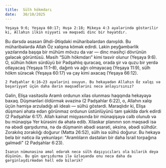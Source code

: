 ```yaml
---
title:  Sülh hökmdarı
date:   30/10/2025
---
```


`Yeşaya 9:6; Yeşaya 60:17; Huşə 2:18; Mikeya 4:3 ayələrində göstərilir ki, Allahın ilkin niyyəti və məqsədi dinc bir həyatdır.`

Bu dərsdə əsasən Əhdi-Ətiqdəki müharibələrdən danışıldı. Bu müharibələrdə Allah Öz xalqına kömək edirdi. Lakin peyğəmbərlik yazılarında başqa bir mühüm mövzu da var — dinc məsihçi dövrünün gələcək görüntüsü. Məsih “Sülh hökmdarı” kimi təsvir olunur (Yeşaya 9:6). O, sülhün hökm sürdüyü bir Padşahlıq quracaq, orada şir və quzu bir yerdə otlayacaq (Yeşaya 11:1–8), dağıntı və ağrı olmayacaq (Yeşaya 11:9), sülh hökm sürəcək (Yeşaya 60:17) və çay kimi axacaq (Yeşaya 66:12).

`2 Padşahlar 6:16–23 ayələrini oxuyun. Bu hekayədən Allahın Öz xalqı və bəşəriyyət üçün daha dərin məqsədlərini necə anlayırsınız?`

Gəlin, Elişa vasitəsilə Aramlı ordunun xilas olunması haqqında hekayəyə baxaq. Düşmənləri öldürmək əvəzinə (2 Padşahlar 6:22), o, Allahın xalqı üçün həmişə arzuladığı ali idealı — sülhü göstərdi. Maraqlıdır ki, Elişa düşməni əhatə edən görünməz ordunun üstünlüyünü tam şəkildə dərk edirdi (2 Padşahlar 6:17). Allah kainat miqyasında bir münaqişəyə cəlb olunub və bu münaqişə Yer kürəsini də əhatə edib. Xilaskar planının son məqsədi isə nə əbədi qarşıdurma, nə də düşmənin əbədi əsarəti, əksinə, əbədi sülhdür. Zorakılıq zorakılığı doğurur (Matta 26:52), sülh isə sülhü doğurur. Bu hekayə belə bir nəticə ilə yekunlaşır: "Aramlıların dəstələrı bir daha İsrail torpağına gəlmədi" (2 Padşahlar 6:23).

`İsanın nümunəsinə əməl edərək necə sülh daşıyıcıları ola bilərik deyə düşünün. Bu gün qarşıdurma ilə üzləşəndə onu necə daha da gərginləşdirmədən həll edə bilərik?`